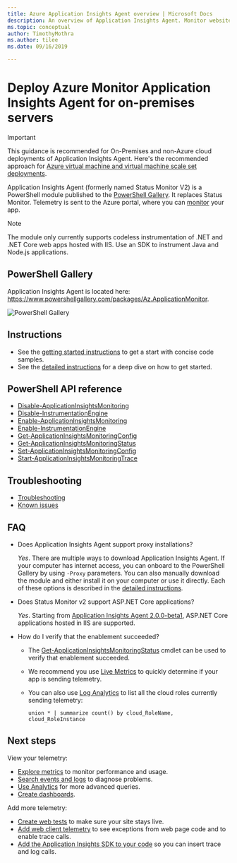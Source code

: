 ```yaml
---
title: Azure Application Insights Agent overview | Microsoft Docs
description: An overview of Application Insights Agent. Monitor website performance without redeploying the website. Works with ASP.NET web apps hosted on-premises, in VMs, or on Azure.
ms.topic: conceptual
author: TimothyMothra
ms.author: tilee
ms.date: 09/16/2019

---
```


# Deploy Azure Monitor Application Insights Agent for on-premises servers

> [!IMPORTANT]
> This guidance is recommended for On-Premises and non-Azure cloud deployments of Application Insights Agent. Here's the recommended approach for [Azure virtual machine and virtual machine scale set deployments](./azure-vm-vmss-apps.md).

Application Insights Agent (formerly named Status Monitor V2) is a PowerShell module published to the [PowerShell Gallery](https://www.powershellgallery.com/packages/Az.ApplicationMonitor).
It replaces Status Monitor.
Telemetry is sent to the Azure portal, where you can [monitor](./app-insights-overview.md) your app.

> [!NOTE]
> The module only currently supports codeless instrumentation of .NET and .NET Core web apps hosted with IIS. Use an SDK to instrument Java and Node.js applications.

## PowerShell Gallery

Application Insights Agent is located here: https://www.powershellgallery.com/packages/Az.ApplicationMonitor.

![PowerShell Gallery](https://img.shields.io/powershellgallery/v/Az.ApplicationMonitor.svg?color=Blue&label=Current%20Version&logo=PowerShell&style=for-the-badge)


## Instructions
- See the [getting started instructions](status-monitor-v2-get-started.md) to get a start with concise code samples.
- See the [detailed instructions](status-monitor-v2-detailed-instructions.md) for a deep dive on how to get started.

## PowerShell API reference
- [Disable-ApplicationInsightsMonitoring](./status-monitor-v2-api-reference.md#disable-applicationinsightsmonitoring)
- [Disable-InstrumentationEngine](./status-monitor-v2-api-reference.md#disable-instrumentationengine)
- [Enable-ApplicationInsightsMonitoring](./status-monitor-v2-api-reference.md#enable-applicationinsightsmonitoring)
- [Enable-InstrumentationEngine](./status-monitor-v2-api-reference.md#enable-instrumentationengine)
- [Get-ApplicationInsightsMonitoringConfig](./status-monitor-v2-api-reference.md#get-applicationinsightsmonitoringconfig)
- [Get-ApplicationInsightsMonitoringStatus](./status-monitor-v2-api-reference.md#get-applicationinsightsmonitoringstatus)
- [Set-ApplicationInsightsMonitoringConfig](./status-monitor-v2-api-reference.md#set-applicationinsightsmonitoringconfig)
- [Start-ApplicationInsightsMonitoringTrace](./status-monitor-v2-api-reference.md#start-applicationinsightsmonitoringtrace)

## Troubleshooting
- [Troubleshooting](status-monitor-v2-troubleshoot.md)
- [Known issues](status-monitor-v2-troubleshoot.md#known-issues)


## FAQ

- Does Application Insights Agent support proxy installations?

  *Yes*. There are multiple ways to download Application Insights Agent. 
If your computer has internet access, you can onboard to the PowerShell Gallery by using `-Proxy` parameters.
You can also manually download the module and either install it on your computer or use it directly.
Each of these options is described in the [detailed instructions](status-monitor-v2-detailed-instructions.md).

- Does Status Monitor v2 support ASP.NET Core applications?

  *Yes*. Starting from [Application Insights Agent 2.0.0-beta1](https://www.powershellgallery.com/packages/Az.ApplicationMonitor/2.0.0-beta1), ASP.NET Core applications hosted in IIS are supported.

- How do I verify that the enablement succeeded?

  - The [Get-ApplicationInsightsMonitoringStatus](./status-monitor-v2-api-reference.md#get-applicationinsightsmonitoringstatus) cmdlet can be used to verify that enablement succeeded.
  - We recommend you use [Live Metrics](./live-stream.md) to quickly determine if your app is sending telemetry.

  - You can also use [Log Analytics](../logs/log-analytics-tutorial.md) to list all the cloud roles currently sending telemetry:
      ```Kusto
      union * | summarize count() by cloud_RoleName, cloud_RoleInstance
      ```

## Next steps

View your telemetry:

* [Explore metrics](../essentials/metrics-charts.md) to monitor performance and usage.
* [Search events and logs](./diagnostic-search.md) to diagnose problems.
* [Use Analytics](../logs/log-query-overview.md) for more advanced queries.
* [Create dashboards](./overview-dashboard.md).

Add more telemetry:

* [Create web tests](monitor-web-app-availability.md) to make sure your site stays live.
* [Add web client telemetry](./javascript.md) to see exceptions from web page code and to enable trace calls.
* [Add the Application Insights SDK to your code](./asp-net.md) so you can insert trace and log calls.
